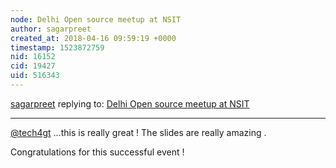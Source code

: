 ```yaml
---
node: Delhi Open source meetup at NSIT
author: sagarpreet
created_at: 2018-04-16 09:59:19 +0000
timestamp: 1523872759
nid: 16152
cid: 19427
uid: 516343
---
```




[sagarpreet](../profile/sagarpreet) replying to: [Delhi Open source meetup at NSIT](../notes/tech4gt/04-14-2018/delhi-open-source-meetup-at-nsit)

----
[@tech4gt](/profile/tech4gt) ...this is really great !
The slides are really amazing .  

Congratulations for this successful event !  